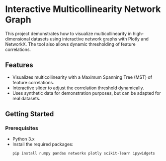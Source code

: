 # Interactive Multicollinearity Network Graph

This project demonstrates how to visualize multicollinearity in high-dimensional datasets using interactive network graphs with Plotly and NetworkX. The tool also allows dynamic thresholding of feature correlations.

## Features
- Visualizes multicollinearity with a Maximum Spanning Tree (MST) of feature correlations.
- Interactive slider to adjust the correlation threshold dynamically.
- Uses synthetic data for demonstration purposes, but can be adapted for real datasets.

## Getting Started

### Prerequisites
- Python 3.x
- Install the required packages:
  ```bash
  pip install numpy pandas networkx plotly scikit-learn ipywidgets
